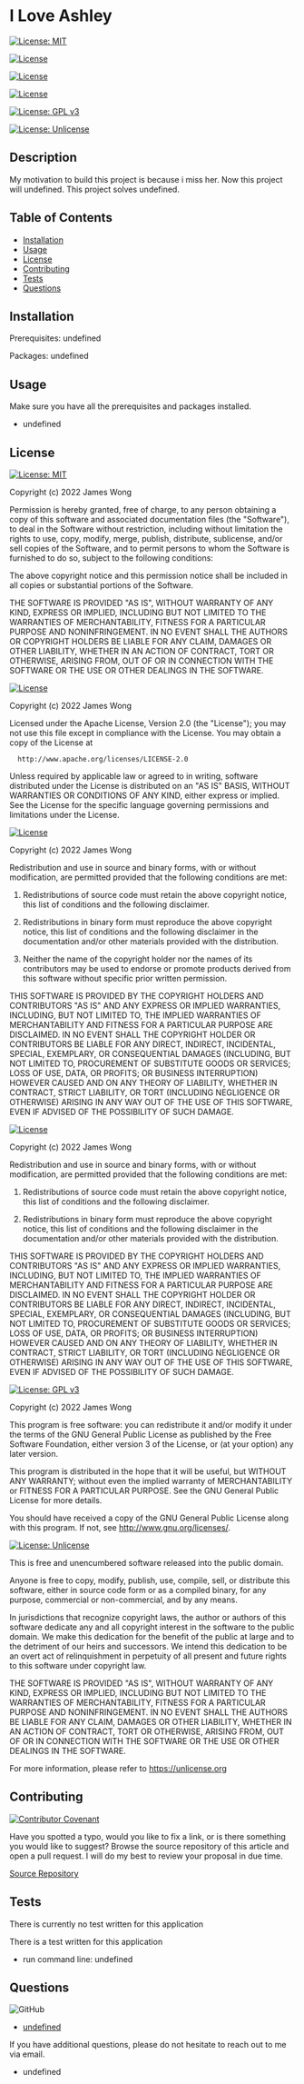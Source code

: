 # I Love Ashley

  [![License: MIT](https://img.shields.io/badge/License-MIT-yellow.svg)](https://opensource.org/licenses/MIT)
  
  [![License](https://img.shields.io/badge/License-Apache_2.0-blue.svg)](https://opensource.org/licenses/Apache-2.0)
  
  [![License](https://img.shields.io/badge/License-BSD_3--Clause-blue.svg)](https://opensource.org/licenses/BSD-3-Clause)
  
  [![License](https://img.shields.io/badge/License-BSD_2--Clause-orange.svg)](https://opensource.org/licenses/BSD-2-Clause)
  
  [![License: GPL v3](https://img.shields.io/badge/License-GPLv3-blue.svg)](https://www.gnu.org/licenses/gpl-3.0)
  
  [![License: Unlicense](https://img.shields.io/badge/license-Unlicense-blue.svg)](http://unlicense.org/)
  
  
  ## Description
  
  My motivation to build this project is because i miss her. Now this project will undefined. This project solves undefined. 
  
  ## Table of Contents
  
  - [Installation](#installation)
  - [Usage](#usage)
  - [License](#license)
  - [Contributing](#contributing)
  - [Tests](#tests)
  - [Questions](#questions)
  
  
  ## Installation
  
  Prerequisites: undefined
  
  Packages: undefined
  
  ## Usage
  
  Make sure you have all the prerequisites and packages installed. 
  
  - undefined
  
  ## License
  
  [![License: MIT](https://img.shields.io/badge/License-MIT-yellow.svg)](https://opensource.org/licenses/MIT)
  
  Copyright (c) 2022 James Wong
  
  Permission is hereby granted, free of charge, to any person obtaining a copy of this software and associated documentation files (the "Software"), to deal in the Software without restriction, including without limitation the rights to use, copy, modify, merge, publish, distribute, sublicense, and/or sell copies of the Software, and to permit persons to whom the Software is furnished to do so, subject to the following conditions:
  
  The above copyright notice and this permission notice shall be included in all copies or substantial portions of the Software.
  
  THE SOFTWARE IS PROVIDED "AS IS", WITHOUT WARRANTY OF ANY KIND, EXPRESS OR IMPLIED, INCLUDING BUT NOT LIMITED TO THE WARRANTIES OF MERCHANTABILITY, FITNESS FOR A PARTICULAR PURPOSE AND NONINFRINGEMENT. IN NO EVENT SHALL THE AUTHORS OR COPYRIGHT HOLDERS BE LIABLE FOR ANY CLAIM, DAMAGES OR OTHER LIABILITY, WHETHER IN AN ACTION OF CONTRACT, TORT OR OTHERWISE, ARISING FROM, OUT OF OR IN CONNECTION WITH THE SOFTWARE OR THE USE OR OTHER DEALINGS IN THE SOFTWARE.
  
  [![License](https://img.shields.io/badge/License-Apache_2.0-blue.svg)](https://opensource.org/licenses/Apache-2.0)
  
  Copyright (c) 2022 James Wong
  
  Licensed under the Apache License, Version 2.0 (the "License");
  you may not use this file except in compliance with the License.
  You may obtain a copy of the License at
  
      http://www.apache.org/licenses/LICENSE-2.0
  
  Unless required by applicable law or agreed to in writing, software
  distributed under the License is distributed on an "AS IS" BASIS,
  WITHOUT WARRANTIES OR CONDITIONS OF ANY KIND, either express or implied.
  See the License for the specific language governing permissions and
  limitations under the License.
  
  [![License](https://img.shields.io/badge/License-BSD_3--Clause-blue.svg)](https://opensource.org/licenses/BSD-3-Clause)
  
  Copyright (c) 2022 James Wong
  
  Redistribution and use in source and binary forms, with or without modification, are permitted provided that the following conditions are met:
  
  1. Redistributions of source code must retain the above copyright notice, this list of conditions and the following disclaimer.
  
  2. Redistributions in binary form must reproduce the above copyright notice, this list of conditions and the following disclaimer in the documentation and/or other materials provided with the distribution.
  
  3. Neither the name of the copyright holder nor the names of its contributors may be used to endorse or promote products derived from this software without specific prior written permission.
  
  THIS SOFTWARE IS PROVIDED BY THE COPYRIGHT HOLDERS AND CONTRIBUTORS "AS IS" AND ANY EXPRESS OR IMPLIED WARRANTIES, INCLUDING, BUT NOT LIMITED TO, THE IMPLIED WARRANTIES OF MERCHANTABILITY AND FITNESS FOR A PARTICULAR PURPOSE ARE DISCLAIMED. IN NO EVENT SHALL THE COPYRIGHT HOLDER OR CONTRIBUTORS BE LIABLE FOR ANY DIRECT, INDIRECT, INCIDENTAL, SPECIAL, EXEMPLARY, OR CONSEQUENTIAL DAMAGES (INCLUDING, BUT NOT LIMITED TO, PROCUREMENT OF SUBSTITUTE GOODS OR SERVICES; LOSS OF USE, DATA, OR PROFITS; OR BUSINESS INTERRUPTION) HOWEVER CAUSED AND ON ANY THEORY OF LIABILITY, WHETHER IN CONTRACT, STRICT LIABILITY, OR TORT (INCLUDING NEGLIGENCE OR OTHERWISE) ARISING IN ANY WAY OUT OF THE USE OF THIS SOFTWARE, EVEN IF ADVISED OF THE POSSIBILITY OF SUCH DAMAGE.
  
  [![License](https://img.shields.io/badge/License-BSD_2--Clause-orange.svg)](https://opensource.org/licenses/BSD-2-Clause)
  
  Copyright (c) 2022 James Wong
  
  Redistribution and use in source and binary forms, with or without modification, are permitted provided that the following conditions are met:
  
  1. Redistributions of source code must retain the above copyright notice, this list of conditions and the following disclaimer.
  
  2. Redistributions in binary form must reproduce the above copyright notice, this list of conditions and the following disclaimer in the documentation and/or other materials provided with the distribution.
  
  THIS SOFTWARE IS PROVIDED BY THE COPYRIGHT HOLDERS AND CONTRIBUTORS "AS IS" AND ANY EXPRESS OR IMPLIED WARRANTIES, INCLUDING, BUT NOT LIMITED TO, THE IMPLIED WARRANTIES OF MERCHANTABILITY AND FITNESS FOR A PARTICULAR PURPOSE ARE DISCLAIMED. IN NO EVENT SHALL THE COPYRIGHT HOLDER OR CONTRIBUTORS BE LIABLE FOR ANY DIRECT, INDIRECT, INCIDENTAL, SPECIAL, EXEMPLARY, OR CONSEQUENTIAL DAMAGES (INCLUDING, BUT NOT LIMITED TO, PROCUREMENT OF SUBSTITUTE GOODS OR SERVICES; LOSS OF USE, DATA, OR PROFITS; OR BUSINESS INTERRUPTION) HOWEVER CAUSED AND ON ANY THEORY OF LIABILITY, WHETHER IN CONTRACT, STRICT LIABILITY, OR TORT (INCLUDING NEGLIGENCE OR OTHERWISE) ARISING IN ANY WAY OUT OF THE USE OF THIS SOFTWARE, EVEN IF ADVISED OF THE POSSIBILITY OF SUCH DAMAGE.
  
  [![License: GPL v3](https://img.shields.io/badge/License-GPLv3-blue.svg)](https://www.gnu.org/licenses/gpl-3.0)
  
  Copyright (c) 2022 James Wong
  
  This program is free software: you can redistribute it and/or modify it under the terms of the GNU General Public License as published by the Free Software Foundation, either version 3 of the License, or (at your option) any later version.
  
  This program is distributed in the hope that it will be useful,
  but WITHOUT ANY WARRANTY; without even the implied warranty of
  MERCHANTABILITY or FITNESS FOR A PARTICULAR PURPOSE.  See the
  GNU General Public License for more details.
  
  You should have received a copy of the GNU General Public License
  along with this program.  If not, see <http://www.gnu.org/licenses/>.
  
  [![License: Unlicense](https://img.shields.io/badge/license-Unlicense-blue.svg)](http://unlicense.org/)
  
  This is free and unencumbered software released into the public domain.
  
  Anyone is free to copy, modify, publish, use, compile, sell, or
  distribute this software, either in source code form or as a compiled
  binary, for any purpose, commercial or non-commercial, and by any
  means.
  
  In jurisdictions that recognize copyright laws, the author or authors
  of this software dedicate any and all copyright interest in the
  software to the public domain. We make this dedication for the benefit
  of the public at large and to the detriment of our heirs and
  successors. We intend this dedication to be an overt act of
  relinquishment in perpetuity of all present and future rights to this
  software under copyright law.
  
  THE SOFTWARE IS PROVIDED "AS IS", WITHOUT WARRANTY OF ANY KIND,
  EXPRESS OR IMPLIED, INCLUDING BUT NOT LIMITED TO THE WARRANTIES OF
  MERCHANTABILITY, FITNESS FOR A PARTICULAR PURPOSE AND NONINFRINGEMENT.
  IN NO EVENT SHALL THE AUTHORS BE LIABLE FOR ANY CLAIM, DAMAGES OR
  OTHER LIABILITY, WHETHER IN AN ACTION OF CONTRACT, TORT OR OTHERWISE,
  ARISING FROM, OUT OF OR IN CONNECTION WITH THE SOFTWARE OR THE USE OR
  OTHER DEALINGS IN THE SOFTWARE.
  
  For more information, please refer to <https://unlicense.org>
  
  ## Contributing
  
  [![Contributor Covenant](https://img.shields.io/badge/Contributor%20Covenant-2.1-4baaaa.svg)](https://www.contributor-covenant.org/version/2/1/code_of_conduct/)
  
  Have you spotted a typo, would you like to fix a link, or is there something you would like to suggest? Browse the source repository of this article and open a pull request. I will do my best to review your proposal in due time.
  
  [Source Repository](https://github.com/undefined/undefined)
  
  ## Tests
  
  There is currently no test written for this application
  
  There is a test written for this application
  
  - run command line: undefined
  
  ## Questions
  
  ![GitHub](https://img.shields.io/badge/github-%23121011.svg?style=for-the-badge&logo=github&logoColor=white)
  
  - [undefined](https://github.com/undefined)
  
  If you have additional questions, please do not hesitate to reach out to me via email.
  
  - undefined
  